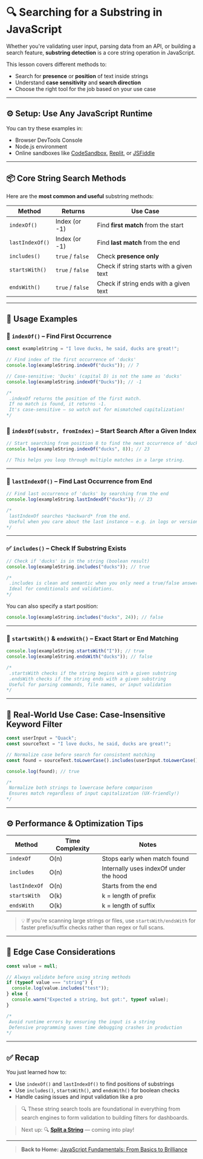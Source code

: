 # 🔍 Searching for a Substring in JavaScript

Whether you're validating user input, parsing data from an API, or building a search feature, **substring detection** is a core string operation in JavaScript.

This lesson covers different methods to:

- Search for **presence** or **position** of text inside strings
- Understand **case sensitivity** and **search direction**
- Choose the right tool for the job based on your use case

---

## ⚙️ Setup: Use Any JavaScript Runtime

You can try these examples in:

- Browser DevTools Console
- Node.js environment
- Online sandboxes like [CodeSandbox](https://codesandbox.io/), [Replit](https://replit.com/), or [JSFiddle](https://jsfiddle.net/)

---

## 📦 Core String Search Methods

Here are the **most common and useful** substring methods:

| Method          | Returns          | Use Case                                 |
| --------------- | ---------------- | ---------------------------------------- |
| `indexOf()`     | Index (or -1)    | Find **first match** from the start      |
| `lastIndexOf()` | Index (or -1)    | Find **last match** from the end         |
| `includes()`    | `true` / `false` | Check **presence only**                  |
| `startsWith()`  | `true` / `false` | Check if string starts with a given text |
| `endsWith()`    | `true` / `false` | Check if string ends with a given text   |

---

## 🧪 Usage Examples

### 🔎 `indexOf()` – Find First Occurrence

```javascript
const exampleString = "I love ducks, he said, ducks are great!";

// Find index of the first occurrence of 'ducks'
console.log(exampleString.indexOf("ducks")); // 7

// Case-sensitive: 'Ducks' (capital D) is not the same as 'ducks'
console.log(exampleString.indexOf("Ducks")); // -1
```

```javascript
/*
 .indexOf returns the position of the first match.
 If no match is found, it returns -1.
 It's case-sensitive — so watch out for mismatched capitalization!
*/
```

### 🧭 `indexOf(substr, fromIndex)` – Start Search After a Given Index

```javascript
// Start searching from position 8 to find the next occurrence of 'ducks'
console.log(exampleString.indexOf("ducks", 8)); // 23
```

```javascript
// This helps you loop through multiple matches in a large string.
```

---

### 🔁 `lastIndexOf()` – Find Last Occurrence from End

```javascript
// Find last occurrence of 'ducks' by searching from the end
console.log(exampleString.lastIndexOf("ducks")); // 23
```

```javascript
/*
 lastIndexOf searches *backward* from the end.
 Useful when you care about the last instance — e.g. in logs or version strings.
*/
```

---

### ✅ `includes()` – Check If Substring Exists

```javascript
// Check if 'ducks' is in the string (boolean result)
console.log(exampleString.includes("ducks")); // true
```

```javascript
/*
 .includes is clean and semantic when you only need a true/false answer.
 Ideal for conditionals and validations.
*/
```

You can also specify a start position:

```javascript
console.log(exampleString.includes("ducks", 24)); // false
```

---

### 🚀 `startsWith()` & `endsWith()` – Exact Start or End Matching

```javascript
console.log(exampleString.startsWith("I")); // true
console.log(exampleString.endsWith("ducks")); // false
```

```javascript
/*
 .startsWith checks if the string begins with a given substring
 .endsWith checks if the string ends with a given substring
 Useful for parsing commands, file names, or input validation
*/
```

---

## 📌 Real-World Use Case: Case-Insensitive Keyword Filter

```javascript
const userInput = "Quack";
const sourceText = "I love ducks, he said, ducks are great!";

// Normalize case before search for consistent matching
const found = sourceText.toLowerCase().includes(userInput.toLowerCase());

console.log(found); // true
```

```javascript
/*
 Normalize both strings to lowercase before comparison
 Ensures match regardless of input capitalization (UX-friendly!)
*/
```

---

## ⚙️ Performance & Optimization Tips

| Method        | Time Complexity | Notes                                  |
| ------------- | --------------- | -------------------------------------- |
| `indexOf`     | O(n)            | Stops early when match found           |
| `includes`    | O(n)            | Internally uses indexOf under the hood |
| `lastIndexOf` | O(n)            | Starts from the end                    |
| `startsWith`  | O(k)            | k = length of prefix                   |
| `endsWith`    | O(k)            | k = length of suffix                   |

> 💡 If you're scanning large strings or files, use `startsWith/endsWith` for faster prefix/suffix checks rather than regex or full scans.

---

## 🚨 Edge Case Considerations

```javascript
const value = null;

// Always validate before using string methods
if (typeof value === "string") {
  console.log(value.includes("test"));
} else {
  console.warn("Expected a string, but got:", typeof value);
}
```

```javascript
/*
 Avoid runtime errors by ensuring the input is a string
 Defensive programming saves time debugging crashes in production
*/
```

---

## ✅ Recap

You just learned how to:

- Use `indexOf()` and `lastIndexOf()` to find positions of substrings
- Use `includes()`, `startsWith()`, and `endsWith()` for boolean checks
- Handle casing issues and input validation like a pro

> 🔍 These string search tools are foundational in everything from search engines to form validation to building filters for dashboards.

> Next up: 🔍 [**Split a String**](./05-split-a-string.md) — coming into play!

---

> **Back to Home:** [JavaScript Fundamentals: From Basics to Brilliance](../index.md)
